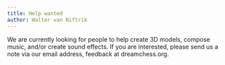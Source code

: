 ```yaml
---
title: Help wanted
author: Walter van Niftrik
---
```

We are currently looking for people to help create 3D models, compose music, and/or create sound effects. If you are interested, please send us a note via our email address, feedback at dreamchess.org.
